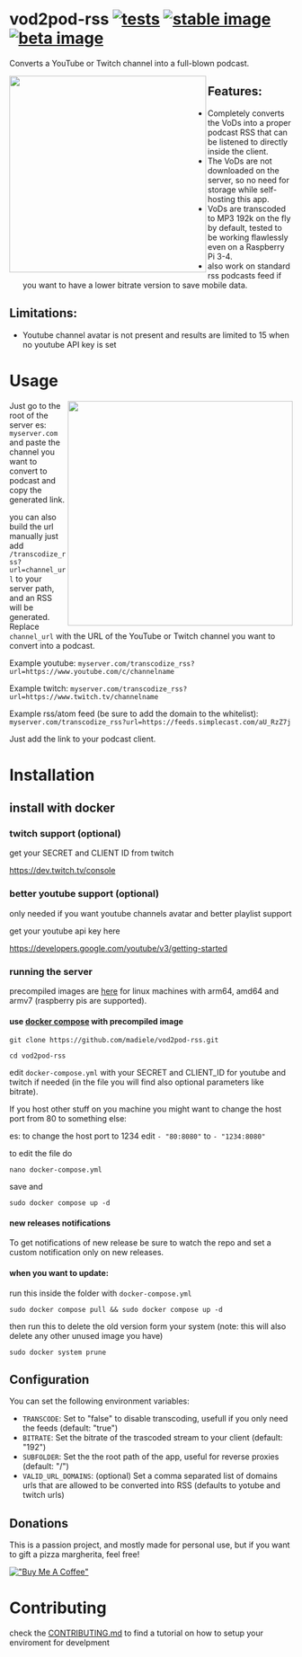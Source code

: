 # vod2pod-rss [![tests](https://github.com/madiele/vod2pod-rss/actions/workflows/rust.yml/badge.svg)](https://github.com/madiele/vod2pod-rss/actions/workflows/rust.yml) [![stable image](https://github.com/madiele/vod2pod-rss/actions/workflows/docker-image.yml/badge.svg?branch=stable)](https://github.com/madiele/vod2pod-rss/actions/workflows/docker-image.yml) [![beta image](https://github.com/madiele/vod2pod-rss/actions/workflows/docker-image-beta.yml/badge.svg)](https://github.com/madiele/vod2pod-rss/actions/workflows/docker-image-beta.yml)

Converts a YouTube or Twitch channel into a full-blown podcast.

<a label="example of it working with podcast addict" href="url"><img src="https://user-images.githubusercontent.com/4585690/231301791-2f838fb3-4f6e-4382-bac4-c968bfe98c08.png" align="left" height="350" ></a>

## Features:

- Completely converts the VoDs into a proper podcast RSS that can be listened to directly inside the client.
- The VoDs are not downloaded on the server, so no need for storage while self-hosting this app.
- VoDs are transcoded to MP3 192k on the fly by default, tested to be working flawlessly even on a Raspberry Pi 3-4.
- also work on standard rss podcasts feed if you want to have a lower bitrate version to save mobile data.

## Limitations:

- Youtube channel avatar is not present and results are limited to 15 when no youtube API key is set 

# Usage
<a label="frontend" href="url"><img src="https://user-images.githubusercontent.com/4585690/234704870-0bf3023a-78e0-4ccc-adea-9d1f6ea2fabc.png" align="right" width="400px" ></a>

Just go to the root of the server es: `myserver.com` and paste the channel you want to convert to podcast and copy the generated link.


you can also build the url manually just add `/transcodize_rss?url=channel_url` to your server path, and an RSS will be generated. Replace `channel_url` with the URL of the YouTube or Twitch channel you want to convert into a podcast.

Example youtube: `myserver.com/transcodize_rss?url=https://www.youtube.com/c/channelname`

Example twitch: `myserver.com/transcodize_rss?url=https://www.twitch.tv/channelname`

Example rss/atom feed (be sure to add the domain to the whitelist): `myserver.com/transcodize_rss?url=https://feeds.simplecast.com/aU_RzZ7j`


Just add the link to your podcast client.

# Installation

## install with docker
### twitch support (optional) 
get your SECRET and CLIENT ID from twitch

https://dev.twitch.tv/console


### better youtube support (optional)
only needed if you want youtube channels avatar and better playlist support

get your youtube api key here

https://developers.google.com/youtube/v3/getting-started

### running the server

precompiled images are [here](https://hub.docker.com/r/madiele/vod2pod-rss/) for linux machines with arm64, amd64 and armv7 (raspberry pis are supported).

#### use [docker compose](https://docs.docker.com/compose/install/) with precompiled image

`git clone https://github.com/madiele/vod2pod-rss.git`

`cd vod2pod-rss`

edit `docker-compose.yml` with your SECRET and CLIENT_ID for youtube and twitch if needed
(in the file you will find also optional parameters like bitrate).

If you host other stuff on you machine you might want to change the host port from 80 to something else:

es: to change the host port to 1234 edit `- "80:8080"` to `- "1234:8080"`

to edit the file do

`nano docker-compose.yml`

save and

`sudo docker compose up -d`

#### new releases notifications

To get notifications of new release be sure to watch the repo and set a custom notification only on new releases.

#### when you want to update:

run this inside the folder with `docker-compose.yml`

`sudo docker compose pull && sudo docker compose up -d`

then run this to delete the old version form your system (note: this will also delete any other unused image you have)

`sudo docker system prune`

## Configuration

You can set the following environment variables:

- `TRANSCODE`: Set to "false" to disable transcoding, usefull if you only need the feeds (default: "true")
- `BITRATE`: Set the bitrate of the trascoded stream to your client (default: "192")
- `SUBFOLDER`: Set the the root path of the app, useful for reverse proxies (default: "/")
- `VALID_URL_DOMAINS`: (optional) Set a comma separated list of domains urls that are allowed to be converted into RSS  (defaults to yotube and twitch urls)

## Donations

This is a passion project, and mostly made for personal use, but if you want to gift a pizza margherita, feel free!

[!["Buy Me A Coffee"](https://www.buymeacoffee.com/assets/img/custom_images/orange_img.png)](https://www.buymeacoffee.com/madiele)

# Contributing

check the [CONTRIBUTING.md](CONTRIBUTING.md) to find a tutorial on how to setup your enviroment for develpment
